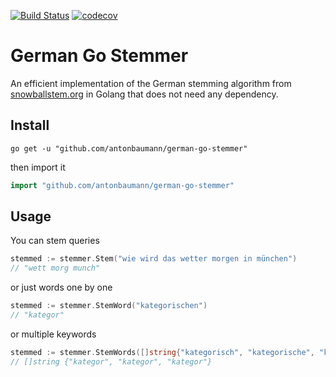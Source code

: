 [![Build Status](https://github.com/antonbaumann/german-go-stemmer/workflows/test/badge.svg)](https://github.com/antonbaumann/german-go-stemmer/actions?workflow=test)
[![codecov](https://codecov.io/gh/antonbaumann/german-go-stemmer/branch/master/graph/badge.svg)](https://codecov.io/gh/antonbaumann/german-go-stemmer)
# German Go Stemmer
An efficient implementation of the German stemming algorithm from [snowballstem.org](https://snowballstem.org/algorithms/german/stemmer.html) in Golang that does not need any dependency.


## Install
```console
go get -u "github.com/antonbaumann/german-go-stemmer"
```
then import it
```go
import "github.com/antonbaumann/german-go-stemmer"
```
## Usage
You can stem queries
```go
stemmed := stemmer.Stem("wie wird das wetter morgen in münchen")
// "wett morg munch"
```

or just words one by one
```go
stemmed := stemmer.StemWord("kategorischen")
// "kategor"
```

or multiple keywords
```go
stemmed := stemmer.StemWords([]string{"kategorisch", "kategorische", "kategorischen"})
// []string {"kategor", "kategor", "kategor"}
```
